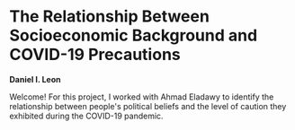 # The Relationship Between Socioeconomic Background and COVID-19 Precautions

**Daniel I. Leon**

Welcome! For this project, I worked with Ahmad Eladawy to identify the relationship between people's political beliefs and the level of caution they exhibited during the COVID-19 pandemic.
